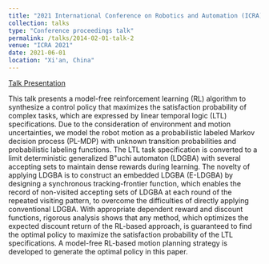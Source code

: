 ```yaml
---
title: "2021 International Conference on Robotics and Automation (ICRA)"
collection: talks
type: "Conference proceedings talk"
permalink: /talks/2014-02-01-talk-2
venue: "ICRA 2021"
date: 2021-06-01
location: "Xi'an, China"
---
```

[Talk Presentation](https://www.youtube.com/watch?v=jVb6a-Wj14g&t=2s)

This talk presents a model-free reinforcement learning (RL) algorithm
to synthesize a control policy that maximizes the satisfaction probability of complex tasks, which are expressed by linear temporal logic (LTL) specifications. Due to the consideration
of environment and motion uncertainties, we model the robot motion
as a probabilistic labeled Markov decision process (PL-MDP) with  unknown transition probabilities and probabilistic labeling functions. The LTL task
specification is converted to a limit deterministic generalized B\"uchi
automaton (LDGBA) with several accepting sets to maintain dense rewards
during learning. The novelty of applying LDGBA is
to construct an embedded LDGBA (E-LDGBA) by designing a synchronous
tracking-frontier function, which enables
the record of non-visited accepting sets of LDGBA at each round
of the repeated visiting pattern, to overcome the difficulties of directly applying conventional LDGBA.
With appropriate dependent reward and discount functions, rigorous
analysis shows that any method, which optimizes the expected discount
return of the RL-based approach, is guaranteed to find the optimal
policy to maximize the satisfaction probability of the LTL specifications.
A model-free RL-based motion planning strategy is developed to generate
the optimal policy in this paper. 
